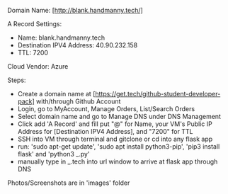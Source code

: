 Domain Name: [http://blank.handmanny.tech/]

A Record Settings:
- Name: blank.handmanny.tech
- Destination IPV4 Address: 40.90.232.158
- TTL: 7200

Cloud Vendor: Azure

Steps: 
- Create a domain name at [https://get.tech/github-student-developer-pack] with/through Github Account
- Login, go to MyAccount, Manage Orders, List/Search Orders
- Select domain name and go to Manage DNS under DNS Management 
- Click add 'A Record' and fill put "@" for Name, your VM's Public IP Address for [Destination IPV4 Address], and "7200" for TTL
- SSH into VM through terminal and gitclone or cd into any flask app
- run: 'sudo apt-get update', 'sudo apt install python3-pip', 'pip3 install flask' and 'python3 _.py'
- manually type in _.tech into url window to arrive at flask app through DNS

Photos/Screenshots are in 'images' folder


